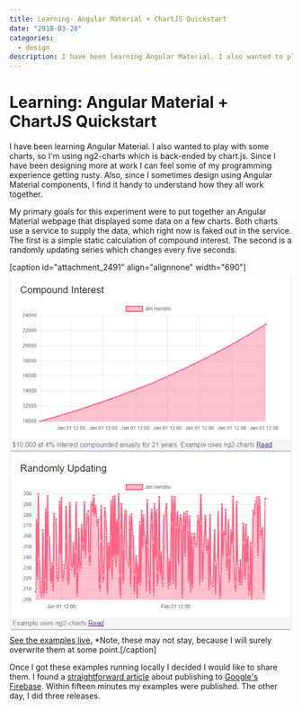 ```yaml
---
title: Learning- Angular Material + ChartJS Quickstart
date: "2018-03-28"
categories: 
  - design
description: I have been learning Angular Material. I also wanted to play with some charts, so I'm using ng2-charts which is back-ended by chart.js. Since I have been designing more at work I can feel some of my programming experience getting rusty. Also, since I sometimes design using Angular Material components, I find it handy to understand how they all work together.
---
```


# Learning: Angular Material + ChartJS Quickstart
I have been learning Angular Material. I also wanted to play with some charts, so I'm using ng2-charts which is back-ended by chart.js. Since I have been designing more at work I can feel some of my programming experience getting rusty. Also, since I sometimes design using Angular Material components, I find it handy to understand how they all work together.

My primary goals for this experiment were to put together an Angular Material webpage that displayed some data on a few charts. Both charts use a service to supply the data, which right now is faked out in the service. The first is a simple static calculation of compound interest. The second is a randomly updating series which changes every five seconds.

\[caption id="attachment\_2491" align="alignnone" width="690"\]![Capture](./images/capture-e1519587435790.png) [See the examples live.](https://angularexperimentation.firebaseapp.com/) \*Note, these may not stay, because I will surely overwrite them at some point.\[/caption\]

Once I got these examples running locally I decided I would like to share them. I found a [straightforward article](https://medium.com/codingthesmartway-com-blog/hosting-angular-2-applications-on-firebase-f194688c978d) about publishing to [Google's Firebase](https://firebase.google.com/). Within fifteen minutes my examples were published. The other day, I did three releases.
